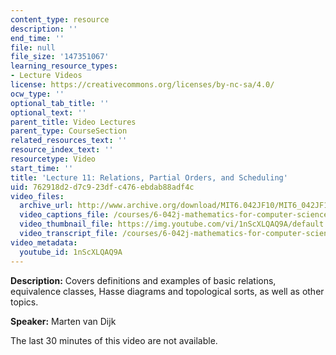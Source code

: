 ```yaml
---
content_type: resource
description: ''
end_time: ''
file: null
file_size: '147351067'
learning_resource_types:
- Lecture Videos
license: https://creativecommons.org/licenses/by-nc-sa/4.0/
ocw_type: ''
optional_tab_title: ''
optional_text: ''
parent_title: Video Lectures
parent_type: CourseSection
related_resources_text: ''
resource_index_text: ''
resourcetype: Video
start_time: ''
title: 'Lecture 11: Relations, Partial Orders, and Scheduling'
uid: 762918d2-d7c9-23df-c476-ebdab88adf4c
video_files:
  archive_url: http://www.archive.org/download/MIT6.042JF10/MIT6_042JF10_lec11_300k.mp4
  video_captions_file: /courses/6-042j-mathematics-for-computer-science-fall-2010/8f4ed13c35e35a77a87194f06342e031_1nScXLQAQ9A.vtt
  video_thumbnail_file: https://img.youtube.com/vi/1nScXLQAQ9A/default.jpg
  video_transcript_file: /courses/6-042j-mathematics-for-computer-science-fall-2010/df48391c844a4a9a03de190cc289cf10_1nScXLQAQ9A.pdf
video_metadata:
  youtube_id: 1nScXLQAQ9A
---
```


**Description:** Covers definitions and examples of basic relations, equivalence classes, Hasse diagrams and topological sorts, as well as other topics.

**Speaker:** Marten van Dijk

The last 30 minutes of this video are not available.

